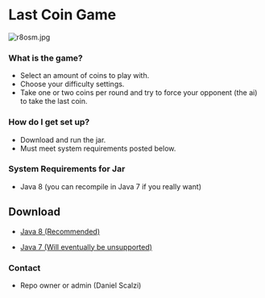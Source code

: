 # Last Coin Game #

![r8osm.jpg](https://bitbucket.org/repo/KqoR6r/images/3087573974-r8osm.jpg)

### What is the game? ###

* Select an amount of coins to play with.
* Choose your difficulty settings.
* Take one or two coins per round and try to force your opponent (the ai) to take the last coin.

### How do I get set up? ###

* Download and run the jar.
* Must meet system requirements posted below.

### System Requirements for Jar ###

* Java 8 (you can recompile in Java 7 if you really want)

## Download ##

* [Java 8 (Recommended)](https://drive.google.com/file/d/0B87LBoj2FKG4eURwX1VTdVEtSWM/view)

* [Java 7 (Will eventually be unsupported)](https://drive.google.com/file/d/0B87LBoj2FKG4bFp2NEVQRlRsRVU/view)

### Contact ###

* Repo owner or admin (Daniel Scalzi)